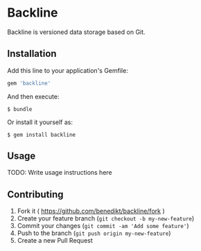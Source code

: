 # Backline

Backline is versioned data storage based on Git.

## Installation

Add this line to your application's Gemfile:

```ruby
gem 'backline'
```

And then execute:

    $ bundle

Or install it yourself as:

    $ gem install backline

## Usage

TODO: Write usage instructions here

## Contributing

1. Fork it ( https://github.com/benedikt/backline/fork )
2. Create your feature branch (`git checkout -b my-new-feature`)
3. Commit your changes (`git commit -am 'Add some feature'`)
4. Push to the branch (`git push origin my-new-feature`)
5. Create a new Pull Request
